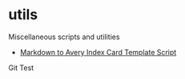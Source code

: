 # utils
Miscellaneous scripts and utilities
- [Markdown to Avery Index Card Template Script](https://github.com/hstagner/utils/blob/d8b3f3e223779bcbc462eac528033cc29ca4008c/bear-index-cards-bulk-avery-scale-title.py)

Git Test